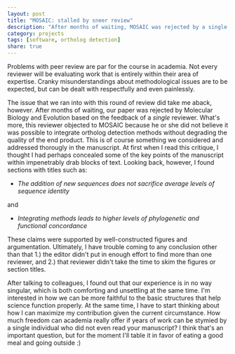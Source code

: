 ```yaml
---
layout: post
title: "MOSAIC: stalled by sneer review"
description: "After months of waiting, MOSAIC was rejected by a single reviewer on grounds thorougly negated by our data."
category: projects
tags: [software, ortholog detection]
share: true
---
```

Problems with peer review are par for the course in academia. Not every reviewer will be evaluating work that is entirely within their area of expertise. Cranky misunderstandings about methodological issues are to be expected, but can be dealt with respectfully and even painlessly. 

The issue that we ran into with this round of review did take me aback, however. After months of waiting, our paper was rejected by Molecular Biology and Evolution based on the feedback of a *single* reviewer. What's more, this reviewer objected to MOSAIC because he or she did not believe it was possible to integrate ortholog detection methods without degrading the quality of the end product. This is of course something we considered and addressed thorougly in the manuscript. At first when I read this critique, I thought I had perhaps concealed some of the key points of the manuscript within impenetrably drab blocks of text. Looking back, however, I found sections with titles such as:

- *The addition of new sequences does not sacrifice average levels of sequence identity*

and

- *Integrating methods leads to higher levels of phylogenetic and functional concordance*

These claims were supported by well-constructed figures and argumentation. Ultimately, I have trouble coming to any conclusion other than that 1.) the editor didn't put in enough effort to find more than one reviewer, and 2.) that reviewer didn't take the time to skim the figures or section titles. 

After talking to colleagues, I found out that our experience is in no way singular, which is both comforting and unsettling at the same time. I'm interested in how we can be more faithful to the basic structures that help science function properly. At the same time, I have to start thinking about how I can maximize my contribution given the current circumstance. How much freedom can academia really offer if years of work can be stymied by a single individual who did not even read your manuscript? I think that's an important question, but for the moment I'll table it in favor of eating a good meal and going outside :)